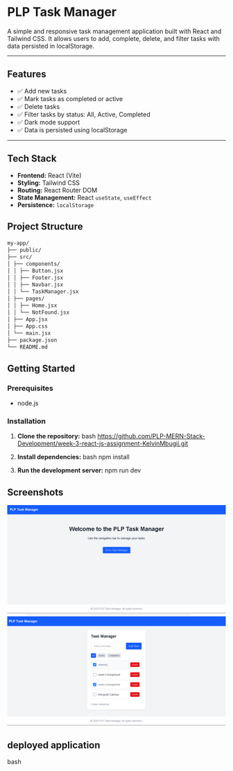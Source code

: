 # PLP Task Manager

A simple and responsive task management application built with React and Tailwind CSS. It allows users to add, complete, delete, and filter tasks with data persisted in localStorage.

---


##  Features

- ✅ Add new tasks
- ✅ Mark tasks as completed or active
- ✅ Delete tasks
- ✅ Filter tasks by status: All, Active, Completed
- ✅ Dark mode support
- ✅ Data is persisted using localStorage

---

 ## Tech Stack

- **Frontend:** React (Vite)
- **Styling:** Tailwind CSS
- **Routing:** React Router DOM
- **State Management:** React `useState`, `useEffect`
- **Persistence:** `localStorage`


## Project Structure

```
my-app/
├── public/
├── src/
│ ├── components/
│ │ ├── Button.jsx
│ │ ├── Footer.jsx
│ │ ├── Navbar.jsx
│ │ └── TaskManager.jsx
│ ├── pages/
│ │ ├── Home.jsx
│ │ └── NotFound.jsx
│ ├── App.jsx
│ ├── App.css
│ └── main.jsx
├── package.json
└── README.md
```

## Getting Started

### Prerequisites

- node.js 

### Installation

1. **Clone the repository:**
bash
https://github.com/PLP-MERN-Stack-Development/week-3-react-js-assignment-KelvinMbugii.git

2. **Install dependencies:**
bash
npm install

3. **Run the development server:**
npm run dev

## Screenshots
![alt text](image.png)
![alt text](image-1.png)


## deployed application
bash
```https://plp-mern-stack-development.github.io/week-3-react-js-assignment-KelvinMbugii/